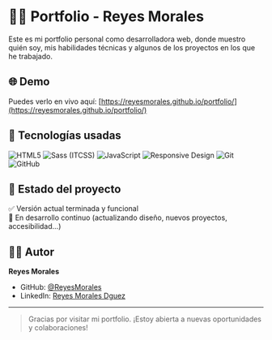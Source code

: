 # 🧑‍💻 Portfolio - Reyes Morales

Este es mi portfolio personal como desarrolladora web, donde muestro quién soy, mis habilidades técnicas y algunos de los proyectos en los que he trabajado.

## 🌐 Demo

Puedes verlo en vivo aquí: [https://reyesmorales.github.io/portfolio/](https://reyesmorales.github.io/portfolio/)

## 🚀 Tecnologías usadas

![HTML5](https://img.shields.io/badge/HTML5-E34F26?style=flat&logo=html5&logoColor=white)
![Sass (ITCSS)](https://img.shields.io/badge/Sass%20(ITCSS)-CD6799?style=flat&logo=sass&logoColor=white)
![JavaScript](https://img.shields.io/badge/JavaScript-F7DF1E?style=flat&logo=javascript&logoColor=black)
![Responsive Design](https://img.shields.io/badge/Responsive%20Design-000000?style=flat&logo=responsive&logoColor=white)
![Git](https://img.shields.io/badge/Git-F05032?style=flat&logo=git&logoColor=white)
![GitHub](https://img.shields.io/badge/GitHub-181717?style=flat&logo=github&logoColor=white)


## 📌 Estado del proyecto

✅ Versión actual terminada y funcional  
🚧 En desarrollo continuo (actualizando diseño, nuevos proyectos, accesibilidad...)

## 👩‍💻 Autor

**Reyes Morales**

- GitHub: [@ReyesMorales](https://github.com/ReyesMorales)  
- LinkedIn: [Reyes Morales Dguez](https://www.linkedin.com/in/reyes-morales-dguez/)


---

> Gracias por visitar mi portfolio. ¡Estoy abierta a nuevas oportunidades y colaboraciones!



